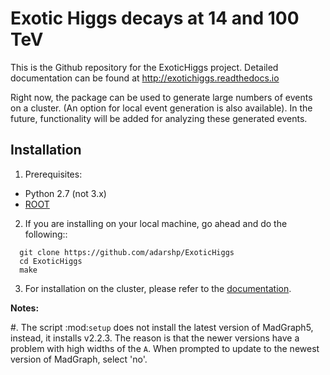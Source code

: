 Exotic Higgs decays at 14 and 100 TeV
======================================

This is the Github repository for the ExoticHiggs project. Detailed documentation
can be found at http://exotichiggs.readthedocs.io

Right now, the package can be used to generate large numbers of events on a
cluster. (An option for local event generation is also available). In the
future, functionality will be added for analyzing these generated events.

Installation
------------

1. Prerequisites:
  - Python 2.7 (not 3.x)
  - [ROOT](https://root.cern.ch) 

2. If you are installing on your local machine, go ahead and do the following::

```
  git clone https://github.com/adarshp/ExoticHiggs
  cd ExoticHiggs
  make
```

3. For installation on the cluster, please refer to the 
[documentation](http://exotichiggs.readthedocs.io).

**Notes:**

#. The script :mod:`setup` does not install the latest version of MadGraph5, 
   instead, it installs v2.2.3. The reason is that the newer versions have a
   problem with high widths of the `A`. When prompted to update to the newest
   version of MadGraph, select 'no'.

